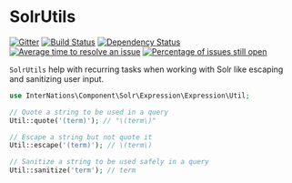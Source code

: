 # SolrUtils

[![Gitter](https://badges.gitter.im/Join%20Chat.svg)](https://gitter.im/InterNations/SolrUtils?utm_source=badge&utm_medium=badge&utm_campaign=pr-badge&utm_content=badge)
[![Build Status](https://travis-ci.org/InterNations/SolrUtils.svg)](https://travis-ci.org/InterNations/SolrUtils) [![Dependency Status](https://www.versioneye.com/user/projects/5347af3ffe0d072109000231/badge.png)](https://www.versioneye.com/user/projects/5347af3ffe0d072109000231) [![Average time to resolve an issue](http://isitmaintained.com/badge/resolution/InterNations/SolrUtils.svg)](http://isitmaintained.com/project/InterNations/SolrUtils "Average time to resolve an issue") [![Percentage of issues still open](http://isitmaintained.com/badge/open/InterNations/SolrUtils.svg)](http://isitmaintained.com/project/InterNations/SolrUtils "Percentage of issues still open")

`SolrUtils` help with recurring tasks when working with Solr like escaping and sanitizing user input.

```php
use InterNations\Component\Solr\Expression\Expression\Util;

// Quote a string to be used in a query
Util::quote('(term)'); // "\(term\)"

// Escape a string but not quote it
Util::escape('(term)'); // \(term\)

// Sanitize a string to be used safely in a query
Util::sanitize('term'); // term
```
